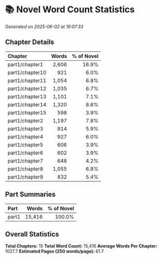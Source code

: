 # 📚 Novel Word Count Statistics
*Generated on 2025-06-02 at 19:07:33*

## Chapter Details

| Chapter | Words | % of Novel |
| :------ | ----: | ---------: |
| part1/chapter1 | 2,606 | 16.9% |
| part1/chapter10 | 921 | 6.0% |
| part1/chapter11 | 1,054 | 6.8% |
| part1/chapter12 | 1,035 | 6.7% |
| part1/chapter13 | 1,101 | 7.1% |
| part1/chapter14 | 1,320 | 8.6% |
| part1/chapter15 | 598 | 3.9% |
| part1/chapter2 | 1,197 | 7.8% |
| part1/chapter3 | 914 | 5.9% |
| part1/chapter4 | 927 | 6.0% |
| part1/chapter5 | 606 | 3.9% |
| part1/chapter6 | 602 | 3.9% |
| part1/chapter7 | 648 | 4.2% |
| part1/chapter8 | 1,055 | 6.8% |
| part1/chapter9 | 832 | 5.4% |

## Part Summaries

| Part | Words | % of Novel |
| :--- | ----: | ---------: |
| part1 | 15,416 | 100.0% |

## Overall Statistics

**Total Chapters:** 15
**Total Word Count:** 15,416
**Average Words Per Chapter:** 1027.7
**Estimated Pages (250 words/page):** 61.7
